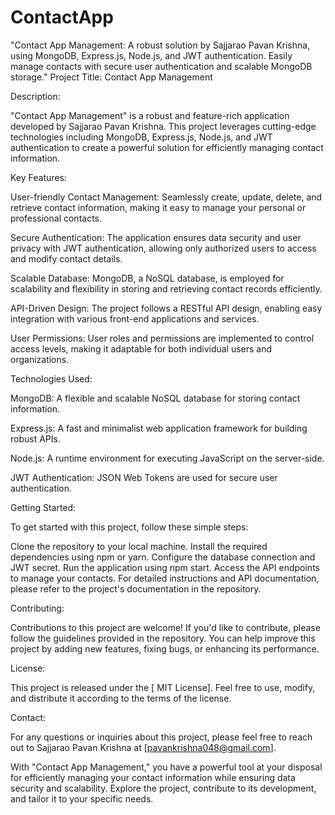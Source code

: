 # ContactApp
"Contact App Management: A robust solution by Sajjarao Pavan Krishna, using MongoDB, Express.js, Node.js, and JWT authentication. Easily manage contacts with secure user authentication and scalable MongoDB storage."
Project Title: Contact App Management

Description:

"Contact App Management" is a robust and feature-rich application developed by Sajjarao Pavan Krishna. This project leverages cutting-edge technologies including MongoDB, Express.js, Node.js, and JWT authentication to create a powerful solution for efficiently managing contact information.

Key Features:

User-friendly Contact Management: Seamlessly create, update, delete, and retrieve contact information, making it easy to manage your personal or professional contacts.

Secure Authentication: The application ensures data security and user privacy with JWT authentication, allowing only authorized users to access and modify contact details.

Scalable Database: MongoDB, a NoSQL database, is employed for scalability and flexibility in storing and retrieving contact records efficiently.

API-Driven Design: The project follows a RESTful API design, enabling easy integration with various front-end applications and services.

User Permissions: User roles and permissions are implemented to control access levels, making it adaptable for both individual users and organizations.

Technologies Used:

MongoDB: A flexible and scalable NoSQL database for storing contact information.

Express.js: A fast and minimalist web application framework for building robust APIs.

Node.js: A runtime environment for executing JavaScript on the server-side.

JWT Authentication: JSON Web Tokens are used for secure user authentication.

Getting Started:

To get started with this project, follow these simple steps:

Clone the repository to your local machine.
Install the required dependencies using npm or yarn.
Configure the database connection and JWT secret.
Run the application using npm start.
Access the API endpoints to manage your contacts.
For detailed instructions and API documentation, please refer to the project's documentation in the repository.

Contributing:

Contributions to this project are welcome! If you'd like to contribute, please follow the guidelines provided in the repository. You can help improve this project by adding new features, fixing bugs, or enhancing its performance.

License:

This project is released under the [ MIT License]. Feel free to use, modify, and distribute it according to the terms of the license.

Contact:

For any questions or inquiries about this project, please feel free to reach out to Sajjarao Pavan Krishna at [pavankrishna048@gmail.com].

With "Contact App Management," you have a powerful tool at your disposal for efficiently managing your contact information while ensuring data security and scalability. Explore the project, contribute to its development, and tailor it to your specific needs.
